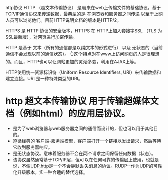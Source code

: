 
http协议
HTTP （超文本传输协议） 是用来在web上传输文件的基础协议，基于TCP/IP通信协议来传递数据，最典型的是 在浏览器和服务器之间传递 以至于上网人员可以浏览他们。目前HTTP说明文档的版本是HTTP/2。

HTTPS 是 HTTP 协议的安全版本，HTTPS 在 HTTP上加入套接字SSL （TLS 为 SSL最新版），对网页进行加密传输。

HTTP 是基于
  文本（所有的通信都是以纯文本的形式进行） 
  以及 无状态的（当前通信不会发现以前的通信状态）。
👆这个特点对在www上访问网页的人是很理想的。而且，HTTP也可以让网站更加的灵活多变，利用在AJAX上等。

HTTP使用统一资源标识符（Uniform Resource Identifiers, URI）来传输数据和建立连接。URL是一种特殊类型的URI。

# http 超文本传输协议 用于传输超媒体文档（例如html）的应用层协议。
- 是为了web浏览器与web服务器之间的通信而设计的，但也可以用于其他目的。
- 遵循经典的 客户端-服务端模型，客户端打开一个链接以发出请求，然后等待它收到服务器响应。
- 是无状态协议。意味着服务器不会在两个请求之间保留任何数据（状态）。
- 该协议虽然通常基于TCP/IP层，但可以在任何可靠的传输层上使用，也就是说，不像UDP,http是一个不会静默丢失消息的协议。RUDP--作为UDP的可靠化升级版本，实一种合适的替代选择。